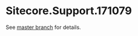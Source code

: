 # Sitecore.Support.171079

See [master branch](https://github.com/sitecoresupport/Sitecore.Support.171079) for details.